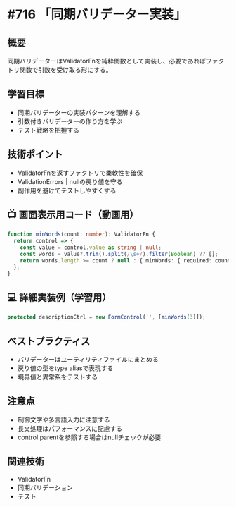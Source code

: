 # #716 「同期バリデーター実装」

## 概要
同期バリデーターはValidatorFnを純粋関数として実装し、必要であればファクトリ関数で引数を受け取る形にする。

## 学習目標
- 同期バリデーターの実装パターンを理解する
- 引数付きバリデーターの作り方を学ぶ
- テスト戦略を把握する

## 技術ポイント
- ValidatorFnを返すファクトリで柔軟性を確保
- ValidationErrors | nullの戻り値を守る
- 副作用を避けてテストしやすくする

## 📺 画面表示用コード（動画用）
```typescript
function minWords(count: number): ValidatorFn {
  return control => {
    const value = control.value as string | null;
    const words = value?.trim().split(/\s+/).filter(Boolean) ?? [];
    return words.length >= count ? null : { minWords: { required: count, actual: words.length } };
  };
}
```

## 💻 詳細実装例（学習用）
```typescript
protected descriptionCtrl = new FormControl('', [minWords(3)]);
```

## ベストプラクティス
- バリデーターはユーティリティファイルにまとめる
- 戻り値の型をtype aliasで表現する
- 境界値と異常系をテストする

## 注意点
- 制御文字や多言語入力に注意する
- 長文処理はパフォーマンスに配慮する
- control.parentを参照する場合はnullチェックが必要

## 関連技術
- ValidatorFn
- 同期バリデーション
- テスト
